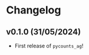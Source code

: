 # Changelog

<!--next-version-placeholder-->

## v0.1.0 (31/05/2024)

- First release of `pycounts_ag`!